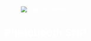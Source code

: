 <!DOCTYPE html>
<html lang="vi">
<head>
  <meta charset="UTF-8" />
  <meta name="viewport" content="width=device-width, initial-scale=1.0"/>
  <title>Photobooth SNP</title>
  <style>
    body {
      margin: 0;
      font-family: sans-serif;
      background: url('https://cdn.saigonnewport.com.vn/uploads/images/2025/05/29/bg-key-visual-run-as-one-2025-01-6838100db8936.png') no-repeat center center fixed;
      background-size: cover;
      color: white;
      display: flex;
      flex-direction: column;
      align-items: center;
    }
    header {
      text-align: center;
      margin: 20px;
    }
    header img {
      max-width: 180px;
    }
    video, canvas {
      width: 100%;
      max-width: 480px;
      border-radius: 10px;
      margin-top: 10px;
    }
    .controls {
      margin: 20px 0;
      display: flex;
      flex-direction: column;
      align-items: center;
      gap: 10px;
    }
    select, button {
      padding: 10px 20px;
      font-size: 16px;
      border-radius: 10px;
      border: none;
      cursor: pointer;
    }
    #download {
      color: #00f0ff;
      display: none;
      margin-top: 10px;
    }
  </style>
</head>
<body>

<header>
  <img src="https://cdn.saigonnewport.com.vn/uploads/images/2025/05/29/logo-run-as-one-2025-01-6838105ac2103.png" alt="Logo Thương hiệu">
  <h1>Photobooth SNP</h1>
</header>

<div class="
